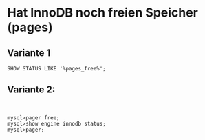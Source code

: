 # Hat InnoDB noch freien Speicher (pages) 

## Variante 1 

```
SHOW STATUS LIKE '%pages_free%';
```

## Variante 2:

```


mysql>pager free;
mysql>show engine innodb status;
mysql>pager;


```
